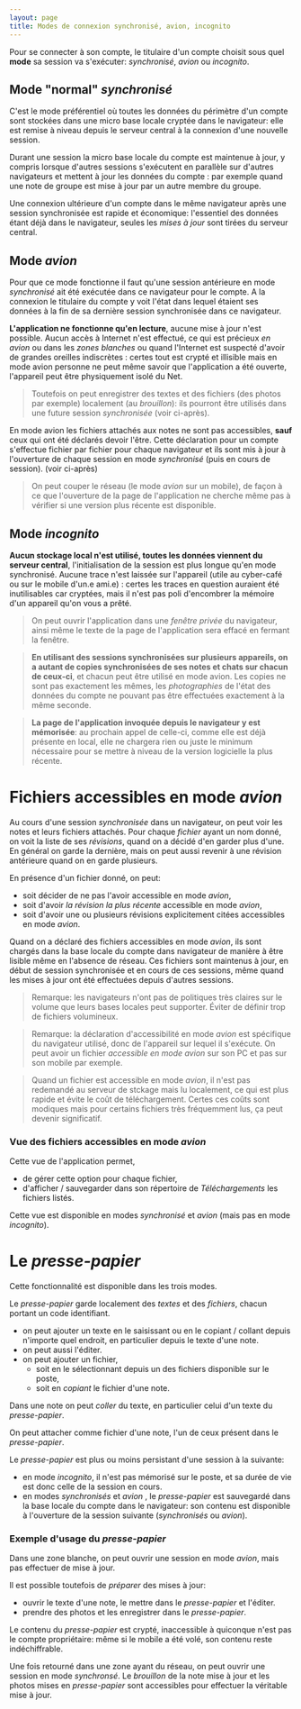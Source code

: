 ```yaml
---
layout: page
title: Modes de connexion synchronisé, avion, incognito
---
```


Pour se connecter à son compte, le titulaire d'un compte choisit sous quel **mode** sa session va s'exécuter: _synchronisé_, _avion_ ou _incognito_.

## Mode "normal" _synchronisé_ 
C'est le mode préférentiel où toutes les données du périmètre d'un compte sont stockées dans une micro base locale cryptée dans le navigateur: elle est remise à niveau depuis le serveur central à la connexion d'une nouvelle session.

Durant une session la micro base locale du compte est maintenue à jour, y compris lorsque d'autres sessions s'exécutent en parallèle sur d'autres navigateurs et mettent à jour les données du compte : par exemple quand une note de groupe est mise à jour par un autre membre du groupe.

Une connexion ultérieure d'un compte dans le même navigateur après une session synchronisée est rapide et économique: l'essentiel des données étant déjà dans le navigateur, seules les _mises à jour_ sont tirées du serveur central.

## Mode _avion_
Pour que ce mode fonctionne il faut qu'une session antérieure en mode _synchronisé_ ait été exécutée dans ce navigateur pour le compte. A la connexion le titulaire du compte y voit l'état dans lequel étaient ses données à la fin de sa dernière session synchronisée dans ce navigateur.

**L'application ne fonctionne qu'en lecture**, aucune mise à jour n'est possible. Aucun accès à Internet n'est effectué, ce qui est précieux _en avion_ ou dans les _zones blanches_ ou quand l'Internet est suspecté d'avoir de grandes oreilles indiscrètes : certes tout est crypté et illisible mais en mode avion personne ne peut même savoir que l'application a été ouverte, l'appareil peut être physiquement isolé du Net.

> Toutefois on peut enregistrer des textes et des fichiers (des photos par exemple) localement (au _brouillon_): ils pourront être utilisés dans une future session _synchronisée_ (voir ci-après).

En mode avion les fichiers attachés aux notes ne sont pas accessibles, **sauf** ceux qui ont été déclarés devoir l'être. Cette déclaration pour un compte s'effectue fichier par fichier pour chaque navigateur et ils sont mis à jour à l'ouverture de chaque session en mode _synchronisé_ (puis en cours de session). (voir ci-après)

> On peut couper le réseau (le mode _avion_ sur un mobile), de façon à ce que l'ouverture de la page de l'application ne cherche même pas à vérifier si une version plus récente est disponible.

## Mode _incognito_
**Aucun stockage local n'est utilisé, toutes les données viennent du serveur central**, l'initialisation de la session est plus longue qu'en mode synchronisé. Aucune trace n'est laissée sur l'appareil (utile au cyber-café ou sur le mobile d'un.e ami.e) : certes les traces en question auraient été inutilisables car cryptées, mais il n'est pas poli d'encombrer la mémoire d'un appareil qu'on vous a prêté.

> On peut ouvrir l'application dans une _fenêtre privée_ du navigateur, ainsi même le texte de la page de l'application sera effacé en fermant la fenêtre.

> **En utilisant des sessions synchronisées sur plusieurs appareils, on a autant de copies synchronisées de ses notes et chats sur chacun de ceux-ci**, et chacun peut être utilisé en mode avion. Les copies ne sont pas exactement les mêmes, les _photographies_ de l'état des données du compte ne pouvant pas être effectuées exactement à la même seconde.

> **La page de l'application invoquée depuis le navigateur y est mémorisée**: au prochain appel de celle-ci, comme elle est déjà présente en local, elle ne chargera rien ou juste le minimum nécessaire pour se mettre à niveau de la version logicielle la plus récente.

# Fichiers accessibles en mode _avion_

Au cours d'une session _synchronisée_ dans un navigateur, on peut voir les notes et leurs fichiers attachés. Pour chaque _fichier_ ayant un nom donné, on voit la liste de ses _révisions_, quand on a décidé d'en garder plus d'une. En général on garde la dernière, mais on peut aussi revenir à une révision antérieure quand on en garde plusieurs.

En présence d'un fichier donné, on peut:
- soit décider de ne pas l'avoir accessible en mode _avion_,
- soit d'avoir _la révision la plus récente_ accessible en mode _avion_,
- soit d'avoir une ou plusieurs révisions explicitement citées accessibles en mode _avion_.

Quand on a déclaré des fichiers accessibles en mode _avion_, ils sont chargés dans la base locale du compte dans navigateur de manière à être lisible même en l'absence de réseau. Ces fichiers sont maintenus à jour, en début de session synchronisée et en cours de ces sessions, même quand les mises à jour ont été effectuées depuis d'autres sessions.

> Remarque: les navigateurs n'ont pas de politiques très claires sur le volume que leurs bases locales peut supporter. Éviter de définir trop de fichiers volumineux.

> Remarque: la déclaration d'accessibilité en mode _avion_ est spécifique du navigateur utilisé, donc de l'appareil sur lequel il s'exécute. On peut avoir un fichier _accessible en mode avion_ sur son PC et pas sur son mobile par exemple.

> Quand un fichier est accessible en mode _avion_, il n'est pas redemandé au serveur de stckage mais lu localement, ce qui est plus rapide et évite le coût de téléchargement. Certes ces coûts sont modiques mais pour certains fichiers très fréquemment lus, ça peut devenir significatif.

### Vue des fichiers accessibles en mode _avion_
Cette vue de l'application permet,
- de gérer cette option pour chaque fichier,
- d'afficher / sauvegarder dans son répertoire de _Téléchargements_ les fichiers listés.

Cette vue est disponible en modes _synchronisé_ et _avion_ (mais pas en mode _incognito_).

# Le _presse-papier_
Cette fonctionnalité est disponible dans les trois modes.

Le _presse-papier_ garde localement des _textes_ et des _fichiers_, chacun portant un code identifiant.
- on peut ajouter un texte en le saisissant ou en le copiant / collant depuis n'importe quel endroit, en particulier depuis le texte d'une note.
- on peut aussi l'éditer.
- on peut ajouter un fichier,
  - soit en le sélectionnant depuis un des fichiers disponible sur le poste,
  - soit en _copiant_ le fichier d'une note.

Dans une note on peut _coller_ du texte, en particulier celui d'un texte du _presse-papier_.

On peut attacher comme fichier d'une note, l'un de ceux présent dans le _presse-papier_.

Le _presse-papier_ est plus ou moins persistant d'une session à la suivante:
- en mode _incognito_, il n'est pas mémorisé sur le poste, et sa durée de vie est donc celle de la session en cours.
- en modes _synchronisés_ et _avion_ , le _presse-papier_ est sauvegardé dans la base locale du compte dans le navigateur: son contenu est disponible à l'ouverture de la session suivante (_synchronisés_ ou _avion_).

### Exemple d'usage du _presse-papier_
Dans une zone blanche, on peut ouvrir une session en mode _avion_, mais pas effectuer de mise à jour.

Il est possible toutefois de _préparer_ des mises à jour:
- ouvrir le texte d'une note, le mettre dans le _presse-papier_ et l'éditer.
- prendre des photos et les enregistrer dans le _presse-papier_.

Le contenu du _presse-papier_ est crypté, inaccessible à quiconque n'est pas le compte propriétaire: même si le mobile a été volé, son contenu reste indéchiffrable.

Une fois retourné dans une zone ayant du réseau, on peut ouvrir une session en mode _synchronsé_. Le _brouillon_ de la note mise à jour et les photos mises en _presse-papier_ sont accessibles pour effectuer la véritable mise à jour.
